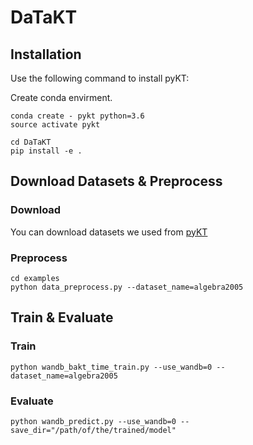 # DaTaKT

## Installation
Use the following command to install pyKT:

Create conda envirment.

```
conda create - pykt python=3.6
source activate pykt
```


```
cd DaTaKT
pip install -e .
```

## Download Datasets & Preprocess

### Download
You can download datasets we used from [pyKT](https://pykt-toolkit.readthedocs.io/en/latest/datasets.html)

### Preprocess
```
cd examples
python data_preprocess.py --dataset_name=algebra2005
```

## Train & Evaluate
### Train
```
python wandb_bakt_time_train.py --use_wandb=0 --dataset_name=algebra2005
```
### Evaluate
```
python wandb_predict.py --use_wandb=0 --save_dir="/path/of/the/trained/model"
```
